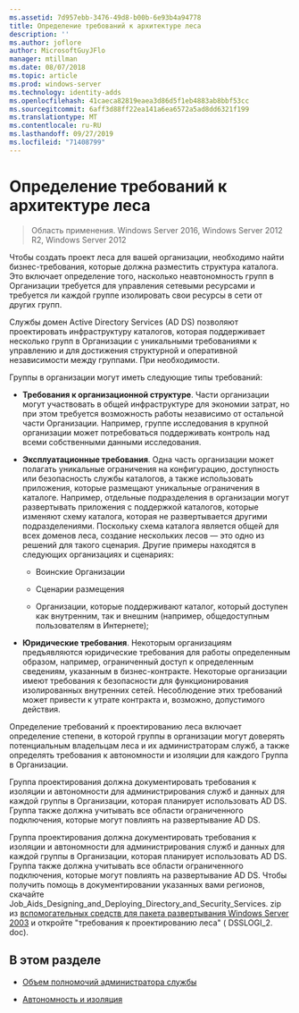```yaml
---
ms.assetid: 7d957ebb-3476-49d8-b00b-6e93b4a94778
title: Определение требований к архитектуре леса
description: ''
ms.author: joflore
author: MicrosoftGuyJFlo
manager: mtillman
ms.date: 08/07/2018
ms.topic: article
ms.prod: windows-server
ms.technology: identity-adds
ms.openlocfilehash: 41caeca82819eaea3d86d5f1eb4883ab8bbf53cc
ms.sourcegitcommit: 6aff3d88ff22ea141a6ea6572a5ad8dd6321f199
ms.translationtype: MT
ms.contentlocale: ru-RU
ms.lasthandoff: 09/27/2019
ms.locfileid: "71408799"
---
```

# <a name="identifying-forest-design-requirements"></a>Определение требований к архитектуре леса

>Область применения. Windows Server 2016, Windows Server 2012 R2, Windows Server 2012

Чтобы создать проект леса для вашей организации, необходимо найти бизнес-требования, которые должна разместить структура каталога. Это включает определение того, насколько неавтономность групп в Организации требуется для управления сетевыми ресурсами и требуется ли каждой группе изолировать свои ресурсы в сети от других групп.  
  
Службы домен Active Directory Services (AD DS) позволяют проектировать инфраструктуру каталогов, которая поддерживает несколько групп в Организации с уникальными требованиями к управлению и для достижения структурной и оперативной независимости между группами. При необходимости.  
  
Группы в организации могут иметь следующие типы требований:  
  
-   **Требования к организационной структуре**. Части организации могут участвовать в общей инфраструктуре для экономии затрат, но при этом требуется возможность работы независимо от остальной части Организации. Например, группе исследования в крупной организации может потребоваться поддерживать контроль над всеми собственными данными исследования.  
  
-   **Эксплуатационные требования**. Одна часть организации может полагать уникальные ограничения на конфигурацию, доступность или безопасность службы каталогов, а также использовать приложения, которые размещают уникальные ограничения в каталоге. Например, отдельные подразделения в организации могут развертывать приложения с поддержкой каталогов, которые изменяют схему каталога, которая не развертывается другими подразделениями. Поскольку схема каталога является общей для всех доменов леса, создание нескольких лесов — это одно из решений для такого сценария. Другие примеры находятся в следующих организациях и сценариях:  
  
    -   Воинские Организации  
  
    -   Сценарии размещения  
  
    -   Организации, которые поддерживают каталог, который доступен как внутренним, так и внешним (например, общедоступным пользователям в Интернете);  
  
-   **Юридические требования**. Некоторым организациям предъявляются юридические требования для работы определенным образом, например, ограниченный доступ к определенным сведениям, указанным в бизнес-контракте. Некоторые организации имеют требования к безопасности для функционирования изолированных внутренних сетей. Несоблюдение этих требований может привести к утрате контракта и, возможно, допустимого действия.  
  
Определение требований к проектированию леса включает определение степени, в которой группы в организации могут доверять потенциальным владельцам леса и их администраторам служб, а также определять требования к автономности и изоляции для каждого Группа в Организации.  
  
Группа проектирования должна документировать требования к изоляции и автономности для администрирования служб и данных для каждой группы в Организации, которая планирует использовать AD DS. Группа также должна учитывать все области ограниченного подключения, которые могут повлиять на развертывание AD DS.  
  
Группа проектирования должна документировать требования к изоляции и автономности для администрирования служб и данных для каждой группы в Организации, которая планирует использовать AD DS. Группа также должна учитывать все области ограниченного подключения, которые могут повлиять на развертывание AD DS. Чтобы получить помощь в документировании указанных вами регионов, скачайте Job_Aids_Designing_and_Deploying_Directory_and_Security_Services. zip из [вспомогательных средств для пакета развертывания Windows Server 2003](https://go.microsoft.com/fwlink/?LinkID=102558) и откройте "требования к проектированию леса" ( DSSLOGI_2. doc).  
  
## <a name="in-this-section"></a>В этом разделе  
  
-   [Объем полномочий администратора службы](../../ad-ds/plan/Service-Administrator-Scope-of-Authority.md)  
  
-   [Автономность и изоляция](../../ad-ds/plan/Autonomy-vs.-Isolation.md)  
